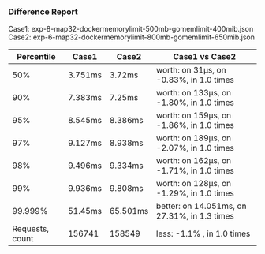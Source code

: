 ### Difference Report
Case1: exp-8-map32-dockermemorylimit-500mb-gomemlimit-400mib.json
Case2: exp-6-map32-dockermemorylimit-800mb-gomemlimit-650mib.json

|Percentile|Case1|Case2|Case1 vs Case2|
|---|---|---|---|
|50%|3.751ms|3.72ms|worth: on 31µs, on -0.83%, in 1.0 times |
|90%|7.383ms|7.25ms|worth: on 133µs, on -1.80%, in 1.0 times |
|95%|8.545ms|8.386ms|worth: on 159µs, on -1.86%, in 1.0 times |
|97%|9.127ms|8.938ms|worth: on 189µs, on -2.07%, in 1.0 times |
|98%|9.496ms|9.334ms|worth: on 162µs, on -1.71%, in 1.0 times |
|99%|9.936ms|9.808ms|worth: on 128µs, on -1.29%, in 1.0 times |
|99.999%|51.45ms|65.501ms|better: on 14.051ms, on 27.31%, in 1.3 times |
|Requests, count|156741|158549|less: -1.1% , in 1.0 times |
